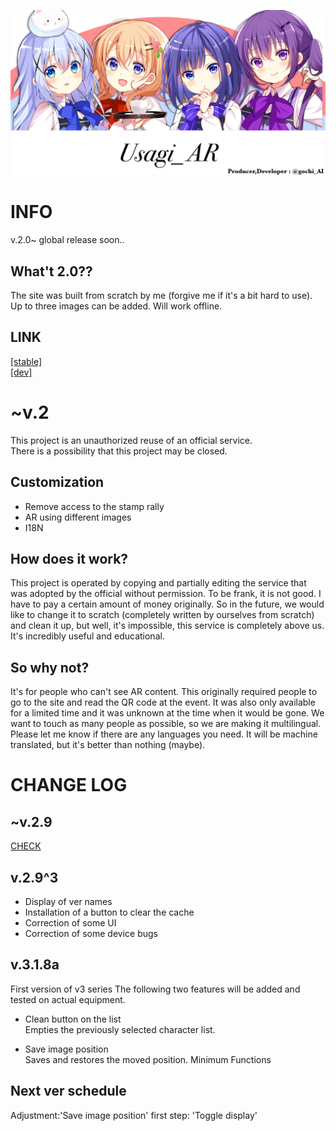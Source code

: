 ![](無題1_20230731153352.png)

<h1>INFO</h1>
v.2.0~ global release soon..

<h2>What't 2.0??</h2>
The site was built from scratch by me (forgive me if it's a bit hard to use).
Up to three images can be added. 
Will work offline.

<h2>LINK</h2>
<a href='https://yumemi.web.app/usagi_AR/'>[stable]</a><br>
<a href='https://gochiai.github.io/usagi_AR/'>[dev]</a>


<br>
<h1>~v.2</h1>

This project is an unauthorized reuse of an official service.  
There is a possibility that this project may be closed.  

<h2>Customization</h2>

- Remove access to the stamp rally  
- AR using different images  
- I18N

<h2>How does it work?</h2>
This project is operated by copying and partially editing the service that was adopted by the official without permission.  
To be frank, it is not good.  
I have to pay a certain amount of money originally.  
So in the future, we would like to change it to scratch (completely written by ourselves from scratch) and clean it up, but well, it's impossible, this service is completely above us.   It's incredibly useful and educational.  
<h2>So why not?</h2>
It's for people who can't see AR content.  
This originally required people to go to the site and read the QR code at the event.  
It was also only available for a limited time and it was unknown at the time when it would be gone.
We want to touch as many people as possible, so we are making it multilingual.  
Please let me know if there are any languages you need.  
It will be machine translated, but it's better than nothing (maybe).  

<br/>
<h1>CHANGE LOG</h1>
<h2 name="~v.2.9">~v.2.9</h2>
<a href='https://github.com/gochiAI/usagi_AR/discussions/5'>CHECK</a>
<h2 name="v2.9_3">v.2.9^3</h2>

- Display of ver names
- Installation of a button to clear the cache
- Correction of some UI
- Correction of some device bugs

<h2 name='v.3.1.8a'>v.3.1.8a</h2>

First version of v3 series
The following two features will be added and tested on actual equipment.

- Clean button on the list  
Empties the previously selected character list.

- Save image position  
Saves and restores the moved position.
Minimum Functions

<h2>Next ver schedule</h2>
Adjustment:'Save image position'
first step: 'Toggle display'


